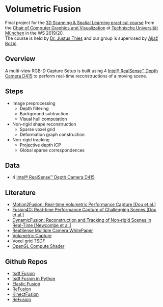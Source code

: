 # Volumetric Fusion 
Final project for the [3D Scanning &amp; Spatial Learning practical course](https://www.in.tum.de/cg/teaching/winter-term-1920/3d-scanning-spatial-learning/) from the [Chair of Computer Graphics and Visualization](https://www.in.tum.de/en/cg/startseite/) at [Technische Universität München](https://www.tum.de/) in the WS 2019/20.  
The course is held by [Dr. Justus Thies](https://www.niessnerlab.org/members/justus_thies/profile.html) and our group is supervised by [Aljaž Božič](https://niessnerlab.org/members/aljaz_bozic/profile.html).

## Overview
A multi-view RGB-D Capture Setup is built using 4 [Intel® RealSense™ Depth Camera D415](https://www.intelrealsense.com/depth-camera-d415/) to perform real-time reconstructions of a moving scene.

## Steps
- Image preprocessing
  - Depth filtering
  - Background subtraction
  - Visual hull computation
- Non-rigid shape reconstruction
  - Sparse voxel grid
  - Deformation graph construction
- Non-rigid tracking
  - Projective depth ICP
  - Global sparse correspondences
  
## Data
- 4 [Intel® RealSense™ Depth Camera D415](https://www.intelrealsense.com/depth-camera-d415/)

## Literature
- [Motion2Fusion: Real-time Volumetric Performance Capture [Dou et al.]](http://library.usc.edu.ph/ACM/TOG%2036/content/papers/246-0008-dou.pdf)
- [Fusion4D: Real-time Performance Capture of Challenging Scenes [Dou et al.]](https://www.samehkhamis.com/dou-siggraph2016.pdf) 
- [DynamicFusion: Reconstruction and Tracking of Non-rigid Scenes in Real-Time [Newcombe et al.]](https://rse-lab.cs.washington.edu/papers/dynamic-fusion-cvpr-2015.pdf)
- [RealSense Multiple Camera WhitePaper](https://www.intel.com/content/dam/support/us/en/documents/emerging-technologies/intel-realsense-technology/RealSense_Multiple_Camera_WhitePaper.pdf)
- [Volumetric Capture](https://github.com/VCL3D/VolumetricCapture)
- [Voxel grid TSDF](https://www.google.com/url?sa=t&rct=j&q=&esrc=s&source=web&cd=1&ved=2ahUKEwjW972elb_mAhWEs3EKHWG9BuMQFjAAegQIBRAK&url=https%3A%2F%2Fvision.in.tum.de%2F_media%2Fteaching%2Fss2015%2Fgpucourse_ss2015%2Fkinectfusion.pdf&usg=AOvVaw0IM23fQBT9kj6x-c594nz2)
- [OpenGL Compute Shader](http://antongerdelan.net/opengl/compute.html)

## Github Repos
- [tsdf Fusion](https://github.com/andyzeng/tsdf-fusion)
- [tsdf Fusion in Python](https://github.com/andyzeng/tsdf-fusion-python)
- [Elastic Fusion](https://github.com/mp3guy/ElasticFusion)
- [ReFusion](https://github.com/PRBonn/refusion)
- [KinectFusion](https://github.com/chrdiller/KinectFusionApp)
- [ReFusion](https://github.com/PRBonn/refusion)
